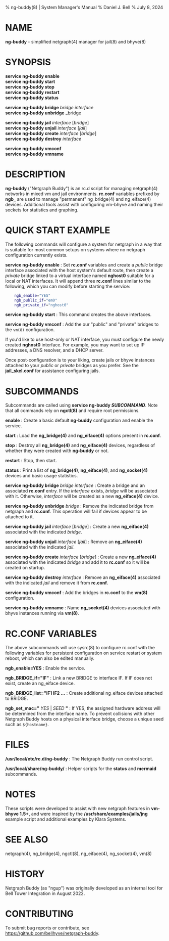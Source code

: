 % ng-buddy(8) | System Manager's Manual
% Daniel J. Bell
% July 8, 2024

# NAME

**ng-buddy** - simplified netgraph(4) manager for jail(8) and bhyve(8)

# SYNOPSIS

**service ng-buddy enable** \
**service ng-buddy start** \
**service ng-buddy stop** \
**service ng-buddy restart** \
**service ng-buddy status**

**service ng-buddy bridge** _bridge_ _interface_ \
**service ng-buddy unbridge** _bridge

**service ng-buddy jail** _interface_ [_bridge_]\
**service ng-buddy unjail** _interface_ [_jail_]\
**service ng-buddy create** _interface_ [_bridge_]\
**service ng-buddy destroy** _interface_

**service ng-buddy vmconf** \
**service ng-buddy vmname**

# DESCRIPTION

**ng-buddy** ("Netgraph Buddy") is an rc.d script for managing netgraph(4) networks in mixed vm and jail environments. **rc.conf** variables prefixed by **ngb_** are used to manage "permanent" ng_bridge(4) and ng_eiface(4) devices.  Additional tools assist with configuring vm-bhyve and naming their sockets for statistics and graphing.

# QUICK START EXAMPLE

The following commands will configure a system for netgraph in a way that is suitable for most common setups on systems where no netgraph configuration currently exists.

**service ng-buddy enable**
:    Set **rc.conf** variables and create a _public_ bridge interface associated with the host system's default route, then create a _private_ bridge linked to a virtual interface named **nghost0** suitable for a local or NAT interfaces. It will append three **rc.conf** lines similar to the following, which you can modify before starting the service:


```sh
	ngb_enable="YES"
	ngb_public_if="em0"
	ngb_private_if="nghost0"
```

**service ng-buddy start**
:    This command creates the above interfaces.

**service ng-buddy vmconf**
:    Add the our "public" and "private" bridges to the `vm(8)` configuration.

If you'd like to use host-only or NAT interface, you must configure the newly created **nghost0** interface. For example, you may want to set up IP addresses, a DNS resolver, and a DHCP server.

Once post-configuration is to your liking, create jails or bhyve instances attached to your _public_ or _private_ bridges as you prefer. See the **jail_skel.conf** for assistance configuring jails.

# SUBCOMMANDS
Subcommands are called using **service ng-buddy _SUBCOMMAND_**. Note that all commands rely on **ngctl(8)** and require root permissions.

**enable**
:    Create a basic default **ng-buddy** configuration and enable the service.

**start**
:    Load the **ng_bridge(4)** and **ng_eiface(4)** options present in **rc.conf**.

**stop**
:    Destroy all **ng_bridge(4)** and **ng_eiface(4)** devices, regardless of whether they were created with **ng-buddy** or not.

**restart**
:    Stop, then start.

**status**
:    Print a list of **ng_bridge(4)**, **ng_eiface(4)**, and **ng_socket(4)** devices and basic usage statistics.

**service ng-buddy bridge** _bridge_ _interface_
:    Create a bridge and an associated **rc.conf** entry. If the _interface_ exists, _bridge_ will be associated with it. Otherwise, _interface_ will be created as a new **ng_eiface(4)** device.

**service ng-buddy unbridge** _bridge_
:    Remove the indicated bridge from netgraph and **rc.conf**. This operation will fail if devices appear to be attached to it.

**service ng-buddy jail** _interface_ [_bridge_] 
:    Create a new **ng_eiface(4)** associated with the indicated _bridge_.

**service ng-buddy unjail** _interface_ [_jail_]
:    Remove an **ng_eiface(4)** associated with the indicated _jail_.

**service ng-buddy create** _interface_ [_bridge_]
:    Create a new **ng_eiface(4)** associated with the indicated _bridge_ and add it to **rc.conf** so it will be created on startup.

**service ng-buddy destroy** _interface_
:    Remove an **ng_eiface(4)** associated with the indicated _jail_ and remove it from **rc.conf**.

**service ng-buddy vmconf**
:    Add the bridges in **rc.conf** to the **vm(8)** configuration.

**service ng-buddy vmname**
:    Name **ng_socket(4)** devices associated with bhyve instances running via **vm(8)**.

# RC.CONF VARIABLES

The above subcommands will use sysrc(8) to configure rc.conf with the following variables for persistent configuration on service restart or system reboot, which can also be edited manually.

**ngb_enable=YES**
:    Enable the service.

**ngb_BRIDGE_if="IF"**
:    Link a new BRIDGE to interface IF. If IF does not exist, create an ng_eiface device.

**ngb_BRIDGE_list="IF1 IF2 ...**
:    Create additional ng_eiface devices attached to BRIDGE.

**ngb_set_mac="** _YES_ | _SEED_ **"**
:    If YES, the assigned hardware address will be determined from the interface name. To prevent collisions with other Netgraph Buddy hosts on a physical interface bridge, choose a unique seed such as `${hostname}`.


# FILES
**/usr/local/etc/rc.d/ng-buddy**
:    The Netgraph Buddy run control script.

**/usr/local/share/ng-buddy/**
:    Helper scripts for the **status** and **mermaid** subcommands.

# NOTES

These scripts were developed to assist with new netgraph features in **vm-bhyve 1.5+**, and were inspired by the **/usr/share/examples/jails/jng** example script and additional examples by Klara Systems.

# SEE ALSO

netgraph(4), ng_bridge(4), ngctl(8), ng_eiface(4), ng_socket(4), vm(8)

# HISTORY

Netgraph Buddy (as "ngup") was originally developed as an internal tool for Bell Tower Integration in August 2022.

# CONTRIBUTING

To submit bug reports or contribute, see https://github.com/bellhyve/netgraph-buddy.
